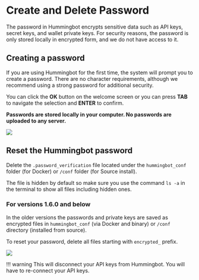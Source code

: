# Create and Delete Password

The password in Hummingbot encrypts sensitive data such as API keys, secret keys, and wallet private keys. For security reasons, the password is only stored locally in encrypted form, and we do not have access to it.

## Creating a password

If you are using Hummingbot for the first time, the system will prompt you to create a password. There are no character requirements, although we recommend using a strong password for additional security.

You can click the **OK** button on the welcome screen or you can press **TAB** to navigate the selection and **ENTER** to confirm.

**Passwords are stored locally in your computer. No passwords are uploaded to any server.**

![](/assets/img/welcome.gif)

## Reset the Hummingbot password

Delete the `.password_verification` file located under the `hummingbot_conf` folder (for Docker) or `/conf` folder (for Source install). 

The file is hidden by default so make sure you use the command `ls -a` in the terminal to show all files including hidden ones. 

### For versions 1.6.0 and below

In the older versions the passwords and private keys are saved as encrypted files in `hummingbot_conf` (via Docker and binary) or `/conf` directory (installed from source).

To reset your password, delete all files starting with `encrypted_` prefix.

![](/assets/img/encrypted_files.png)

!!! warning
    This will disconnect your API keys from Hummingbot. You will have to re-connect your API keys.
